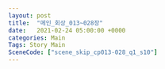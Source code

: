 ```yaml
---
layout: post
title:  "메인_회상_013~028장"
date:   2021-02-24 05:00:00 +0000
categories: Main
Tags: Story Main
SceneCode: ["scene_skip_cp013-028_q1_s10"]
---
```

